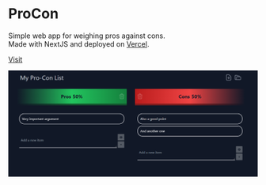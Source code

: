 # ProCon

Simple web app for weighing pros against cons.  
Made with NextJS and deployed on [Vercel](http://vercel.com).

[Visit](http://procon.corv.me)

![](screenshot.png)